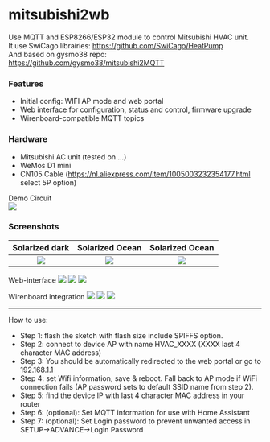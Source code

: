 # mitsubishi2wb
Use MQTT and ESP8266/ESP32 module to control Mitsubishi HVAC unit.
<br>It use SwiCago librairies: https://github.com/SwiCago/HeatPump
<br>And based on gysmo38 repo: https://github.com/gysmo38/mitsubishi2MQTT

### Features
 - Initial config:  WIFI AP mode and web portal
 - Web interface for configuration, status and control, firmware upgrade
 - Wirenboard-compatible MQTT topics

### Hardware
 - Mitsubishi AC unit (tested on ...)
 - WeMos D1 mini
 - CN105 Cable (https://nl.aliexpress.com/item/1005003232354177.html select 5P option)

Demo Circuit
<br><img src="https://github.com/SwiCago/HeatPump/blob/master/CN105_ESP8266.png"/>

### Screenshots

Solarized dark             |  Solarized Ocean | Solarized Ocean
:-------------------------:|:-------------------------:|:-------------------------:
![](https://github.com/gysmo38/mitsubishi2MQTT/blob/master/images/main_page.png)  |  ![](https://github.com/gysmo38/mitsubishi2MQTT/blob/master/images/control_page.png) | ![](https://github.com/gysmo38/mitsubishi2MQTT/blob/master/images/config_page.png)

Web-interface
![](https://github.com/gysmo38/mitsubishi2MQTT/blob/master/images/main_page.png) ![](https://github.com/gysmo38/mitsubishi2MQTT/blob/master/images/control_page.png) ![](https://github.com/gysmo38/mitsubishi2MQTT/blob/master/images/config_page.png)

Wirenboard integration
![](https://github.com/gysmo38/mitsubishi2MQTT/blob/master/images/main_page.png) ![](https://github.com/gysmo38/mitsubishi2MQTT/blob/master/images/control_page.png) ![](https://github.com/gysmo38/mitsubishi2MQTT/blob/master/images/config_page.png)


***
How to use:
 - Step 1: flash the sketch with flash size include SPIFFS option.
 - Step 2: connect to device AP with name HVAC_XXXX (XXXX last 4 character MAC address)
 - Step 3: You should be automatically redirected to the web portal or go to 192.168.1.1
 - Step 4: set Wifi information, save & reboot. Fall back to AP mode if WiFi connection fails (AP password sets to default SSID name from step 2).
 - Step 5: find the device IP with last 4 character MAC address in your router
 - Step 6: (optional): Set MQTT information for use with Home Assistant
 - Step 7: (optional): Set Login password to prevent unwanted access in SETUP->ADVANCE->Login Password
